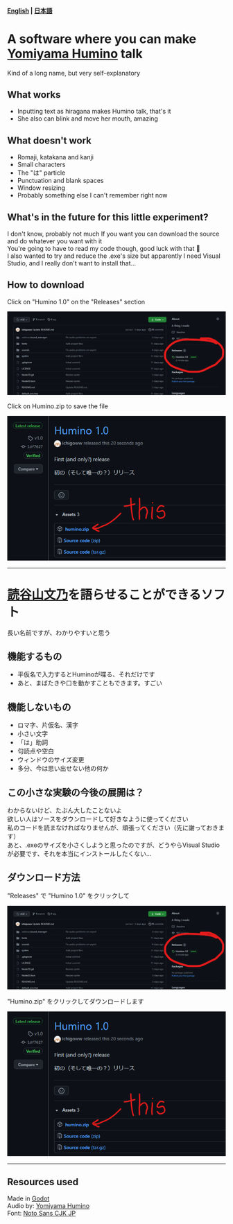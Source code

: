 #### [English](#english) | [日本語](#japanese)


# <a name="english"></a> A software where you can make [Yomiyama Humino](https://www.youtube.com/channel/UCBZG0VVWKYjcwb0h2Y0yEbA) talk

Kind of a long name, but very self-explanatory

## What works

* Inputting text as hiragana makes Humino talk, that's it
* She also can blink and move her mouth, amazing

## What doesn't work

* Romaji, katakana and kanji
* Small characters
* The "は" particle
* Punctuation and blank spaces
* Window resizing
* Probably something else I can't remember right now

## What's in the future for this little experiment?

I don't know, probably not much
If you want you can download the source and do whatever you want with it  
You're going to have to read my code though, good luck with that 🤔  
I also wanted to try and reduce the .exe's size but apparently I need Visual Studio, and I really don't want to install that...  

## How to download

Click on "Humino 1.0" on the "Releases" section

![alt text](https://github.com/ichigoww/humino_thing/blob/master/instructions/download1.png?raw=true)

Click on Humino.zip to save the file

![alt text](https://github.com/ichigoww/humino_thing/blob/master/instructions/download2.png?raw=true)

---
  
# <a name="japanese"></a> [読谷山文乃](https://www.youtube.com/channel/UCBZG0VVWKYjcwb0h2Y0yEbA)を語らせることができるソフト

長い名前ですが、わかりやすいと思う

## 機能するもの

* 平仮名で入力するとHuminoが喋る、それだけです
* あと、まばたきや口を動かすこともできます。すごい

## 機能しないもの

* ロマ字、片仮名、漢字
* 小さい文字
* 「は」助詞
* 句読点や空白
* ウィンドウのサイズ変更
* 多分、今は思い出せない他の何か

## この小さな実験の今後の展開は？

わからないけど、たぶん大したことないよ  
欲しい人はソースをダウンロードして好きなように使ってください  
私のコードを読まなければなりませんが、頑張ってください（先に謝っておきます）  
あと、.exeのサイズを小さくしようと思ったのですが、どうやらVisual Studioが必要です、それを本当にインストールしたくない…  

## ダウンロード方法

"Releases" で "Humino 1.0" をクリックして 

![alt text](https://github.com/ichigoww/humino_thing/blob/master/instructions/download1.png?raw=true)

"Humino.zip" をクリックしてダウンロードします

![alt text](https://github.com/ichigoww/humino_thing/blob/master/instructions/download2.png?raw=true)

---

## Resources used

Made in [Godot](https://godotengine.org/)  
Audio by: [Yomiyama Humino](https://www.youtube.com/channel/UCBZG0VVWKYjcwb0h2Y0yEbA)  
Font: [Noto Sans CJK JP](https://www.google.com/get/noto/#sans-jpan)  
